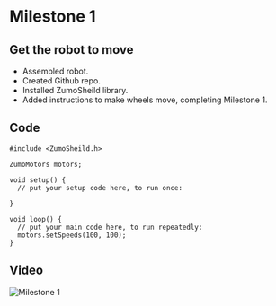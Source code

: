 # Milestone 1
## Get the robot to move
- Assembled robot.
- Created Github repo.
- Installed ZumoSheild library.
- Added instructions to make wheels move, completing Milestone 1.

## Code

``` 
#include <ZumoSheild.h>

ZumoMotors motors;

void setup() {
  // put your setup code here, to run once:

}

void loop() {
  // put your main code here, to run repeatedly:
  motors.setSpeeds(100, 100);
}
```
## Video

![Milestone 1](https://drive.google.com/open?id=1ASv9PLLbqq2vDi22w8ichjOzXuF07cpK)